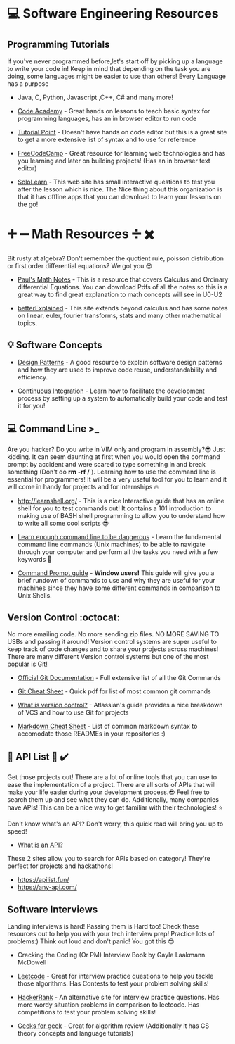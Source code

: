 # :computer: Software Engineering Resources 

## Programming Tutorials
If you've never programmed before,let's start off by picking up a language to write your code in! Keep in mind that depending on the task you are doing, some languages might be easier to use than others! Every Language has a purpose

* Java, C, Python, Javascript ,C++, C# and many more!

* [Code Academy](https://www.codecademy.com/) - Great hands on lessons to teach basic syntax for programming languages, has an in browser editor to run code
* [Tutorial Point](https://www.tutorialspoint.com/index.htm) - Doesn't have hands on code editor but this is a great site to get a more extensive list of syntax and to use for reference
* [FreeCodeCamp](https://www.freecodecamp.org/) - Great resource for learning web technologies and has you learning and later on building projects! (Has an in browser text editor)
* [SoloLearn](https://www.sololearn.com/) - This web site has small interactive questions to test you after the lesson which is nice. The Nice thing about this organization is that it has offline apps that you can download to learn your lessons on the go!

# :heavy_plus_sign: :heavy_minus_sign: Math Resources :heavy_division_sign: :heavy_multiplication_x:

Bit rusty at algebra? Don't remember the quotient rule, poisson distribution or first order differential equations? We got you :sunglasses:

* [Paul's Math Notes](http://tutorial.math.lamar.edu/) - This is a resource that covers Calculus and Ordinary differential Equations. You can download Pdfs of all the notes so this is a great way to find great explanation to math concepts will see in U0-U2

* [betterExplained](https://betterexplained.com/cheatsheet/) - This site extends beyond calculus and has some notes on linear, euler, fourier transforms, stats and many other mathematical topics.


## :bulb: Software Concepts 


* [Design Patterns](https://sourcemaking.com/design_patterns) - A good resource to explain software design patterns and how they are used to improve code reuse, understandability and efficiency.

* [Continuous Integration](https://www.digitalocean.com/community/tutorials/an-introduction-to-continuous-integration-delivery-and-deployment) - Learn how to facilitate the development process by setting up a system to automatically build your code and test it for you!


## :computer: Command Line >_
Are you hacker? Do you write in VIM only and program in assembly?:sunglasses: Just kidding. It can seem daunting at first when you would open the command prompt by accident and were scared to type something in and break something (Don't do **rm -rf /** ). Learning how to use the command line is essential for programmers! It will be a very useful tool for you to learn and it will come in handy for projects and for internships :fire:

* http://learnshell.org/ - This is a nice Interactive guide that has an online shell for you to test commands out! It contains a 101 introduction to making use of BASH shell programming to allow you to understand how to write all some cool scripts :sunglasses:

* [Learn enough command line to be dangerous](https://www.learnenough.com/command-line-tutorial/basics) - Learn the fundamental command line commands (Unix machines) to be able to navigate through your computer and perform all the tasks you need with a few keywords :pray:

* [Command Prompt guide](https://www.hacking-tutorial.com/tips-and-trick/16-steps-tutorial-basic-command-prompt/#sthash.Nn4jevZE.dpbs) - **Window users!** This guide will give you a brief rundown of commands to use and why they are useful for your machines since they have some different commands in comparison to Unix Shells.

## Version Control :octocat:
No more emailing code. No more sending zip files. NO MORE SAVING TO USBs and passing it around! Version control systems are super useful to keep track of code changes and to share your projects across machines! There are many different Version control systems but one of the most popular is Git!
* [Official Git Documentation](https://git-scm.com/docs) - Full extensive list of all the Git Commands

* [Git Cheat Sheet](https://services.github.com/on-demand/downloads/github-git-cheat-sheet.pdf) -  Quick pdf for list of most common git commands

* [What is version control?](https://www.atlassian.com/git/tutorials/what-is-version-control) - Atlassian's guide provides a nice breakdown of VCS and how to use Git for projects

* [Markdown Cheat Sheet](https://guides.github.com/pdfs/markdown-cheatsheet-online.pdf) - List of common markdown syntax to accomodate those READMEs in your repositories :)


## :key: API List :checkered_flag: :heavy_check_mark:
Get those projects out! There are a lot of online tools that you can use to ease the implementation of a project. There are all sorts of APIs that will make your life easier during your development process.:sunglasses:  Feel free to search them up and see what they can do. Additionally, many companies have APIs! This can be a nice way to get familiar with their technologies! :star:

Don't know what's an API? Don't worry, this quick read will bring you up to speed!
* [What is an API?](https://medium.freecodecamp.org/what-is-an-api-in-english-please-b880a3214a82?gi=c685ef260400)

These 2 sites allow you to search for APIs based on category! They're perfect for projects and hackathons!
* https://apilist.fun/
* https://any-api.com/


## Software Interviews
Landing interviews is hard! Passing them is Hard too! Check these resources out to help you with your tech interview prep! Practice lots of problems:) Think out loud and don't panic! You got this :sunglasses:

* Cracking the Coding (Or PM) Interview Book by Gayle Laakmann McDowell

* [Leetcode](https://leetcode.com/) - Great for interview practice questions to help you tackle those algorithms. Has Contests to test your problem solving skills!

* [HackerRank](https://www.hackerrank.com/) - An alternative site for interview practice questions. Has more wordy situation problems in comparison to leetcode. Has competitions to test your problem solving skills!

* [Geeks for geek](https://www.geeksforgeeks.org/fundamentals-of-algorithms/#AnalysisofAlgorithms) - Great for algorithm review (Additionally it has CS theory concepts and language tutorials)

